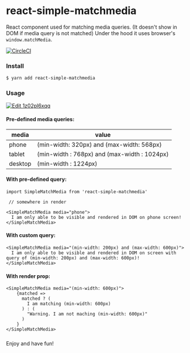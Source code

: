 # react-simple-matchmedia
React component used for matching media queries.
(It doesn't show in DOM if media query is not matched)
Under the hood it uses browser's `window.matchMedia`.

[![CircleCI](https://circleci.com/gh/egdbear/react-simple-matchmedia/tree/master.svg?style=svg)](https://circleci.com/gh/egdbear/react-simple-matchmedia/tree/master)


### Install

```sh
$ yarn add react-simple-matchmedia
```

### Usage

[![Edit 1z02pl6xqq](https://codesandbox.io/static/img/play-codesandbox.svg)](https://codesandbox.io/s/1z02pl6xqq)


#### Pre-defined media queries:

| media | value |
| ------ | ------ |
| phone | (min-width: 320px) and (max-width: 568px) |
| tablet | (min-width : 768px) and (max-width : 1024px) |
| desktop | (min-width : 1224px) |


#### With pre-defined query:
```
import SimpleMatchMedia from 'react-simple-matchmedia'

 // somewhere in render

<SimpleMatchMedia media="phone">
  I am only able to be visible and rendered in DOM on phone screen!
</SimpleMatchMedia>
```
#### With custom query:

```
<SimpleMatchMedia media="(min-width: 200px) and (max-width: 600px)">
  I am only able to be visible and rendered in DOM on screen with query of (min-width: 200px) and (max-width: 600px)!
</SimpleMatchMedia>
```


#### With render prop:

```
<SimpleMatchMedia media="(min-width: 600px)">
    {matched =>
      matched ? (
        I am matching (min-width: 600px)
      ) : (
        "Warning. I am not maching (min-width: 600px)"
      )
    }
</SimpleMatchMedia>
```

###

Enjoy and have fun!
